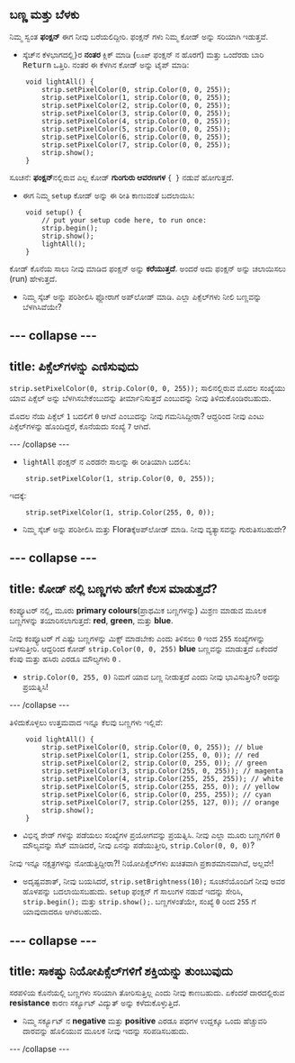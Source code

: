 ## ಬಣ್ಣ ಮತ್ತು ಬೆಳಕು

ನಿಮ್ಮ ಸ್ವಂತ **ಫಂಕ್ಷನ್** ಈಗ ನೀವು ಬರೆಯಲಿದ್ದೀರಿ. ಫಂಕ್ಷನ್ ಗಳು ನಿಮ್ಮ ಕೋಡ್ ಅನ್ನು ಸರಿಯಾಗಿ ಇಡುತ್ತವೆ.

+ ಸ್ಕೆಚ್‌ನ ಕೆಳಭಾಗದಲ್ಲಿ`}`ರ **ನಂತರ** ಕ್ಲಿಕ್ ಮಾಡಿ \(`ಲೂಪ್` ಫಂಕ್ಷನ್ ನ ಹೊರಗೆ\) ಮತ್ತು ಒಂದೆರಡು ಬಾರಿ <kbd>Return</kbd> ಒತ್ತಿರಿ. ನಂತರ ಈ ಕೆಳಗಿನ ಕೋಡ್ ಅನ್ನು ಟೈಪ್ ಮಾಡಿ:

``` 
    void lightAll() {
        strip.setPixelColor(0, strip.Color(0, 0, 255));
        strip.setPixelColor(1, strip.Color(0, 0, 255));
        strip.setPixelColor(2, strip.Color(0, 0, 255));
        strip.setPixelColor(3, strip.Color(0, 0, 255));
        strip.setPixelColor(4, strip.Color(0, 0, 255));
        strip.setPixelColor(5, strip.Color(0, 0, 255));
        strip.setPixelColor(6, strip.Color(0, 0, 255));
        strip.setPixelColor(7, strip.Color(0, 0, 255));
        strip.show();
    }
```

ಸೂಚನೆ: **ಫಂಕ್ಷನ್**ನಲ್ಲಿರುವ ಎಲ್ಲ ಕೋಡ್ **ಗುಂಗುರು ಆವರಣಗಳ** `{ }` ನಡುವೆ ಹೋಗುತ್ತದೆ.

+ ಈಗ ನಿಮ್ಮ `setup` ಕೋಡ್ ಅನ್ನು ಈ ರೀತಿ ಕಾಣುವಂತೆ ಬದಲಾಯಿಸಿ:

``` 
    void setup() {
        // put your setup code here, to run once:
        strip.begin();
        strip.show();
        lightAll();
    }
```

ಕೋಡ್ ಕೊನೆಯ ಸಾಲು ನೀವು ಮಾಡಿದ ಫಂಕ್ಷನ್ ಅನ್ನು **ಕರೆಯುತ್ತದೆ**. ಅಂದರೆ ಅದು ಫಂಕ್ಷನ್ ಅನ್ನು ಚಲಾಯಿಸಲು (run) ಹೇಳುತ್ತದೆ.

+ ನಿಮ್ಮ ಸ್ಕೆಚ್ ಅನ್ನು ಪರಿಶೀಲಿಸಿ ಫ್ಲೋರಾಗೆ ಅಪ್‌ಲೋಡ್ ಮಾಡಿ. ಎಲ್ಲಾ ಪಿಕ್ಸೆಲ್‌ಗಳು ನೀಲಿ ಬಣ್ಣವನ್ನು ಬೆಳಗಿಸಿವೆಯೇ?

--- collapse ---
---
title: ಪಿಕ್ಸೆಲ್‌ಗಳನ್ನು ಎಣಿಸುವುದು
---

`strip.setPixelColor(0, strip.Color(0, 0, 255));` ಸಾಲಿನಲ್ಲಿರುವ ಮೊದಲ ಸಂಖ್ಯೆಯು ಯಾವ ಪಿಕ್ಸೆಲ್ ಅನ್ನು ಬೆಳಗಿಸಬೇಕೆಂಬುದನ್ನು ತೀರ್ಮಾನಿಸುತ್ತದೆ ಎಂಬುದನ್ನು ನೀವು ತಿಳಿದುಕೊಂಡಿರಬಹುದು.

ಮೊದಲ ನೆಯ ಪಿಕ್ಸೆಲ್ `1` ಬದಲಿಗೆ `0` ಆಗಿದೆ ಎಂಬುದನ್ನು ನೀವು ಗಮನಿಸಿದ್ದೀರಾ? ಆದ್ದರಿಂದ ನೀವು ಎಂಟು ಪಿಕ್ಸೆಲ್‌ಗಳನ್ನು ಹೊಂದಿದ್ದರೆ, ಕೊನೆಯದು ಸಂಖ್ಯೆ `7` ಆಗಿದೆ.

--- /collapse ---

+ `lightAll` ಫಂಕ್ಷನ್ ನ ಎರಡನೇ ಸಾಲನ್ನು ಈ ರೀತಿಯಾಗಿ ಬದಲಿಸಿ:

```
    strip.setPixelColor(1, strip.Color(0, 0, 255));
```

ಇದಕ್ಕೆ:

```
    strip.setPixelColor(1, strip.Color(255, 0, 0));
```

+ ನಿಮ್ಮ ಸ್ಕೆಚ್ ಅನ್ನು ಪರಿಶೀಲಿಸಿ ಮತ್ತು Floraಕ್ಕೆಅಪ್‌ಲೋಡ್ ಮಾಡಿ. ನೀವು ವ್ಯತ್ಯಾಸವನ್ನು ಗುರುತಿಸಬಹುದೇ?

--- collapse ---
---
title: ಕೋಡ್ ನಲ್ಲಿ ಬಣ್ಣಗಳು ಹೇಗೆ ಕೆಲಸ ಮಾಡುತ್ತದೆ?
---

ಕಂಪ್ಯೂಟರ್ ನಲ್ಲಿ, ಮೂರು **primary colours**(ಪ್ರಾಥಮಿಕ ಬಣ್ಣಗಳನ್ನು) ಮಿಶ್ರಣ ಮಾಡುವ ಮೂಲಕ ಬಣ್ಣಗಳನ್ನು ತಯಾರಿಸಲಾಗುತ್ತದೆ: **red**, **green**, ಮತ್ತು **blue**.

ನೀವು ಕಂಪ್ಯೂಟರ್ ಗೆ ಎಷ್ಟು ಬಣ್ಣಗಳನ್ನು ಮಿಕ್ಸ್ ಮಾಡಬೇಕು ಎಂದು ತಿಳಿಸಲು `0` ಇಂದ `255` ಸಂಖ್ಯೆಗಳನ್ನು ಬಳಸುತ್ತೀರಿ. ಆದ್ದರಿಂದ ಕೋಡ್ `strip.Color(0, 0, 255)` **blue** ಬಣ್ಣವನ್ನು ಮಾಡುತ್ತದೆ ಏಕೆಂದರೆ ಕೆಂಪು ಮತ್ತು ಹಸಿರು ಎರಡೂ ಮೌಲ್ಯಗಳು `0` .

+ `strip.Color(0, 255, 0)` ನಿಮಗೆ ಯಾವ ಬಣ್ಣ ನೀಡುತ್ತದೆ ಎಂದು ನೀವು ಭಾವಿಸುತ್ತೀರಿ? ಅದನ್ನು ಪ್ರಯತ್ನಿಸಿ!

--- /collapse ---

ತಿಳಿದುಕೊಳ್ಳಲು ಉತ್ತಮವಾದ ಇನ್ನೂ ಕೆಲವು ಬಣ್ಣಗಳು ಇಲ್ಲಿವೆ:

```
    void lightAll() {
        strip.setPixelColor(0, strip.Color(0, 0, 255)); // blue
        strip.setPixelColor(1, strip.Color(255, 0, 0)); // red
        strip.setPixelColor(2, strip.Color(0, 255, 0)); // green
        strip.setPixelColor(3, strip.Color(255, 0, 255)); // magenta
        strip.setPixelColor(4, strip.Color(255, 255, 255)); // white
        strip.setPixelColor(5, strip.Color(255, 255, 0)); // yellow
        strip.setPixelColor(6, strip.Color(0, 255, 255)); // cyan
        strip.setPixelColor(7, strip.Color(255, 127, 0)); // orange
        strip.show();
    }
```

+ ವಿಭಿನ್ನ ಶೇಡ್ ಗಳನ್ನು ಪಡೆಯಲು ಸಂಖ್ಯೆಗಳ ಪ್ರಯೋಗವನ್ನು ಪ್ರಯತ್ನಿಸಿ. ನೀವು ಎಲ್ಲಾ ಮೂರು ಬಣ್ಣಗಳಿಗೆ `0` ಮೌಲ್ಯವನ್ನು ಸೆಟ್ ಮಾಡಿದರೆ, ನೀವು ಏನನ್ನು ಪಡೆಯುತ್ತೀರಿ, `strip.Color(0, 0, 0)`?

ನೀವು ಇನ್ನೂ ನಕ್ಷತ್ರಗಳನ್ನು ನೋಡುತ್ತಿದ್ದೀರಾ?! ನಿಯೋಪಿಕ್ಸೆಲ್‌ಗಳು ಖಚಿತವಾಗಿ ಪ್ರಕಾಶಮಾನವಾಗಿವೆ, ಅಲ್ಲವೇ!

+ ಅದೃಷ್ಟವಶಾತ್, ನೀವು ಬಯಸಿದರೆ, `strip.setBrightness(10);` ಸೂಚನೆಯೊಂದಿಗೆ ನೀವು ಅವರ ಹೊಳಪನ್ನು ಬದಲಾಯಿಸಬಹುದು. `setup` ಫಂಕ್ಷನ್ ಗೆ ಸಾಲುಗಳ ನಡುವೆ ಇದನ್ನು ಸೇರಿಸಿ, `strip.begin();` ಮತ್ತು `strip.show();`. ಬಣ್ಣಗಳಂತೆಯೇ, ಸಂಖ್ಯೆ `0` ರಿಂದ `255` ಗೆ ಯಾವುದಾದರೂ ಆಗಿರಬಹುದು.

--- collapse ---
---
title: ಸಾಕಷ್ಟು ನಿಯೋಪಿಕ್ಸೆಲ್‌ಗಳಿಗೆ ಶಕ್ತಿಯನ್ನು ತುಂಬುವುದು
---

ಸರಪಳಿಯ ಕೊನೆಯಲ್ಲಿ ಬಣ್ಣಗಳು ಸರಿಯಾಗಿ ತೋರಿಸುತ್ತಿಲ್ಲ ಎಂದು ನೀವು ಕಾಣಬಹುದು. ಏಕೆಂದರೆ ದಾರದಲ್ಲಿರುವ **resistance** ಕಾರಣ ಸರ್ಕ್ಯೂಟ್ ವಿದ್ಯುತ್ ಅನ್ನು ಕಳೆದುಕೊಳ್ಳುತ್ತಿದೆ.

+ ನಿಮ್ಮ ಸರ್ಕ್ಯೂಟ್ ನ **negative** ಮತ್ತು **positive** ಎರಡೂ ಪಥಗಳ ಉದ್ದಕ್ಕೂ ಒಂದು ಹೆಚ್ಚುವರಿ ದಾರವನ್ನು ಹೊಲಿಯುವ ಮೂಲಕ ನೀವು ಇದನ್ನು ಸರಿಪಡಿಸಬಹುದು.

--- /collapse ---
